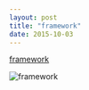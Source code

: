 ```yaml
---
layout: post
title: "framework"
date: 2015-10-03
---
```


[framework](https://exosite.com/iot_strategies_technology_framework/)<br>

![framework](https://exosite.com/wp-content/uploads/2015/07/Connected_Deployment_Patterns.jpg)<br>
